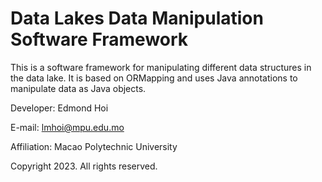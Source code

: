 # Data Lakes Data Manipulation Software Framework
This is a software framework for manipulating different data structures in the data lake. It is based on ORMapping and uses Java annotations to manipulate data as Java objects.

Developer: Edmond Hoi

E-mail: lmhoi@mpu.edu.mo

Affiliation: Macao Polytechnic University

Copyright 2023. All rights reserved.
